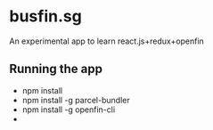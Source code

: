 # busfin.sg
An experimental app to learn react.js+redux+openfin

## Running the app
* npm install
* npm install -g parcel-bundler
* npm install -g openfin-cli
* 